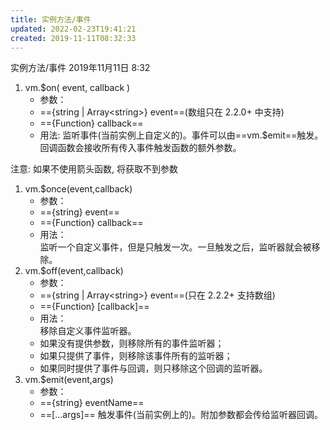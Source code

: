 ```yaml
---
title: 实例方法/事件
updated: 2022-02-23T19:41:21
created: 2019-11-11T08:32:33
---
```


实例方法/事件
2019年11月11日
8:32
1.  vm.\$on( event, callback )
    - 参数：
    - =={string \| Array\<string\>} event==(数组只在 2.2.0+ 中支持)
    - =={Function} callback==
    - 用法:
监听事件(当前实例上自定义的)。事件可以由==vm.\$emit==触发。回调函数会接收所有传入事件触发函数的额外参数。

注意: 如果不使用箭头函数, 将获取不到参数
1.  vm.\$once(event,callback)
    - 参数：
    - =={string} event==
    - =={Function} callback==
    - 用法：  
      监听一个自定义事件，但是只触发一次。一旦触发之后，监听器就会被移除。
2.  vm.\$off(event,callback)
    - 参数：
    - =={string \| Array\<string\>} event==(只在 2.2.2+ 支持数组)
    - =={Function} \[callback\]==
    - 用法：  
      移除自定义事件监听器。
    - 如果没有提供参数，则移除所有的事件监听器；
    - 如果只提供了事件，则移除该事件所有的监听器；
    - 如果同时提供了事件与回调，则只移除这个回调的监听器。
3.  vm.\$emit(event,args)
    - 参数：
    - =={string} eventName==
    - ==\[...args\]==
触发事件(当前实例上的)。附加参数都会传给监听器回调。

